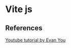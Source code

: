 # Vite js

## References

[Youtube tutorial by Evan You](https://www.youtube.com/watch?v=UJypSr8IhKY&list=LL&index=310&ab_channel=GitHub)